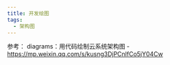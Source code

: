 ```yaml
---
title: 开发绘图
tags:
  - 架构图
---
```


参考： diagrams：用代码绘制云系统架构图 - <https://mp.weixin.qq.com/s/kusng3DjPCnlfCo5jY04Cw>
